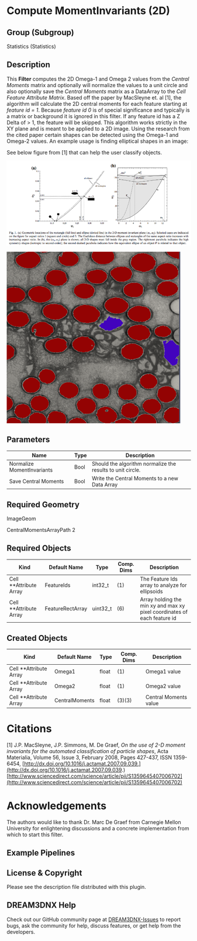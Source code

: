 # Compute MomentInvariants (2D) 


## Group (Subgroup) 

Statistics (Statistics)

## Description 

This **Filter** computes the 2D Omega-1 and Omega 2 values from the *Central Moments* matrix and optionally will normalize the values to a unit circle and also optionally save the *Central Moments* matrix as a DataArray to the *Cell Feature Attribute Matrix*. Based off the paper by MacSleyne et. al [1], the algorithm will calculate the 2D central moments for each feature starting at *feature id = 1*. Because *feature id 0* is of special significance and typically is a matrix or background it is ignored in this filter. If any feature id has a Z Delta of > 1, the feature will be skipped. This algorithm works strictly in the XY plane and is meant to be applied to a 2D image. Using the research from the cited paper certain shapes can be detected using the Omega-1 and Omega-2 values. An example usage is finding elliptical shapes in an image:


See below figure from [1] that can help the user classify objects.

![Example appllication of filter to identify elliptical particales (red) which are differentiated from non-elliptical particals (purple)](Images/ComputeMomentInvariants_Fig1.png)


![Example appllication of filter to identify elliptical particales (red) which are differentiated from non-elliptical particals (purple)](Images/ComputeMomentInvariants2D.png)



## Parameters 

| Name | Type | Description |
|------|------|-------------|
| Normalize MomentInvariants | Bool | Should the algorithm normalize the results to unit circle. |
| Save Central Moments | Bool | Write the Central Moments to a new Data Array |


## Required Geometry 

ImageGeom


  CentralMomentsArrayPath 2

## Required Objects 

| Kind                      | Default Name | Type     | Comp. Dims | Description                                 |
|---------------------------|--------------|----------|------------|---------------------------------------------|
| Cell **Attribute Array | FeatureIds | int32_t | (1) | The Feature Ids array to analyze for ellipsoids |
| Cell **Attribute Array | FeatureRectArray | uint32_t | (6) | Array holding the min xy and max xy pixel coordinates of each feature id |



## Created Objects 

| Kind                      | Default Name | Type     | Comp. Dims | Description                                 |
|---------------------------|--------------|----------|------------|---------------------------------------------|
| Cell **Attribute Array | Omega1 | float | (1) | Omega1 value  |
| Cell **Attribute Array | Omega2 | float | (1) | Omega2 value  |
| Cell **Attribute Array | CentralMoments | float | (3)(3) | Central Moments value  |

# Citations

[1] J.P. MacSleyne, J.P. Simmons, M. De Graef, *On the use of 2-D moment invariants for the automated classification of particle shapes*, Acta Materialia, Volume 56, Issue 3, February 2008, Pages 427-437, ISSN 1359-6454, [http://dx.doi.org/10.1016/j.actamat.2007.09.039.](http://dx.doi.org/10.1016/j.actamat.2007.09.039.)
[http://www.sciencedirect.com/science/article/pii/S1359645407006702](http://www.sciencedirect.com/science/article/pii/S1359645407006702)

# Acknowledgements

The authors would like to thank Dr. Marc De Graef from Carnegie Mellon University for enlightening discussions and a concrete implementation from which to start this filter.

## Example Pipelines 



## License & Copyright 

Please see the description file distributed with this plugin.

## DREAM3DNX Help

Check out our GitHub community page at [DREAM3DNX-Issues](https://github.com/BlueQuartzSoftware/DREAM3DNX-Issues) to report bugs, ask the community for help, discuss features, or get help from the developers.


